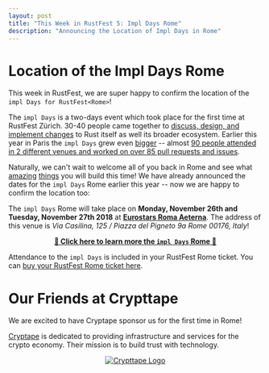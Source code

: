 ```yaml
---
layout: post
title: "This Week in RustFest 5: Impl Days Rome"
description: "Announcing the Location of Impl Days in Rome"
---
```


# Location of the Impl Days Rome

This week in RustFest, we are super happy to confirm the location of the `impl Days for RustFest<Rome>`! 

The `impl Days` is a two-days event which took place for the first time at RustFest Zürich. 30-40 people came together to [discuss, design, and implement changes](https://internals.rust-lang.org/t/the-impl-period-newsletter-2/6034) to Rust itself as well its broader ecosystem. Earlier this year in Paris the `impl Days` grew even [bigger](https://twitter.com/MozillaParis/status/1001434063264272384) -- almost [90 people attended in 2 different venues and worked on over 85 pull requests and issues](https://bit.ly/impldays).

Naturally, we can't wait to welcome all of you back in Rome and see what [amazing](https://botbot.me/mozilla/rust-internals/2017-10-02/?msg=91818378&page=2) [things](https://twitter.com/simukis/status/1001122476011802626) you will build this time! We have already announced the dates for the `impl Days` Rome earlier this year -- now we are happy to confirm the location too:

The `impl Days` Rome will take place on **Monday, November 26th and Tuesday, November 27th 2018** at [**Eurostars Roma Aeterna**](https://www.eurostarshotels.co.uk/eurostars-roma-aeterna.html). The address of this venue is *Via Casilina, 125 / Piazza del Pigneto 9a Rome 00176, Italy*!

<p style="text-align:center;">
    <a href="https://rome.rustfest.eu/about_impl_days/"><strong>🦀 Click here to learn more the <code>impl Days</code> Rome 🦀</strong></a>
</p>

Attendance to the `impl Days` is included in your RustFest Rome ticket. You can <a href="https://ti.to/asquera-event-ug/rustfest-rome-2018/">buy your RustFest Rome ticket here</a>.

# Our Friends at Crypttape

We are excited to have Cryptape sponsor us for the first time in Rome! 

[Cryptape](https://www.cryptape.com) is dedicated to providing infrastructure and services for the crypto economy. Their mission is to build trust with technology.

<div style="text-align: center">
  <a href="https://www.cryptape.com">
    <img alt="Crypttape Logo" src="https://rome.rustfest.eu/assets/sponsors/cryptape.png"/>
  </a>
</div>


